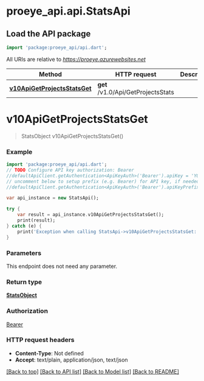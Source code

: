 # proeye_api.api.StatsApi

## Load the API package
```dart
import 'package:proeye_api/api.dart';
```

All URIs are relative to *https://proeye.azurewebsites.net*

Method | HTTP request | Description
------------- | ------------- | -------------
[**v10ApiGetProjectsStatsGet**](StatsApi.md#v10ApiGetProjectsStatsGet) | **get** /v1.0/Api/GetProjectsStats | 


# **v10ApiGetProjectsStatsGet**
> StatsObject v10ApiGetProjectsStatsGet()



### Example 
```dart
import 'package:proeye_api/api.dart';
// TODO Configure API key authorization: Bearer
//defaultApiClient.getAuthentication<ApiKeyAuth>('Bearer').apiKey = 'YOUR_API_KEY';
// uncomment below to setup prefix (e.g. Bearer) for API key, if needed
//defaultApiClient.getAuthentication<ApiKeyAuth>('Bearer').apiKeyPrefix = 'Bearer';

var api_instance = new StatsApi();

try { 
    var result = api_instance.v10ApiGetProjectsStatsGet();
    print(result);
} catch (e) {
    print('Exception when calling StatsApi->v10ApiGetProjectsStatsGet: $e\n');
}
```

### Parameters
This endpoint does not need any parameter.

### Return type

[**StatsObject**](StatsObject.md)

### Authorization

[Bearer](../README.md#Bearer)

### HTTP request headers

 - **Content-Type**: Not defined
 - **Accept**: text/plain, application/json, text/json

[[Back to top]](#) [[Back to API list]](../README.md#documentation-for-api-endpoints) [[Back to Model list]](../README.md#documentation-for-models) [[Back to README]](../README.md)

